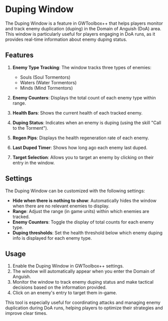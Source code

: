 # Duping Window

The Duping Window is a feature in GWToolbox++ that helps players monitor and track enemy duplication (duping) in the Domain of Anguish (DoA) area. This window is particularly useful for players engaging in DoA runs, as it provides real-time information about enemy duping status.

## Features

1. **Enemy Type Tracking**: The window tracks three types of enemies:
   - Souls (Soul Tormentors)
   - Waters (Water Tormentors)
   - Minds (Mind Tormentors)

2. **Enemy Counters**: Displays the total count of each enemy type within range.

3. **Health Bars**: Shows the current health of each tracked enemy.

4. **Duping Status**: Indicates when an enemy is duping (using the skill "Call to the Torment").

5. **Regen Pips**: Displays the health regeneration rate of each enemy.

6. **Last Duped Timer**: Shows how long ago each enemy last duped.

7. **Target Selection**: Allows you to target an enemy by clicking on their entry in the window.

## Settings

The Duping Window can be customized with the following settings:

- **Hide when there is nothing to show**: Automatically hides the window when there are no relevant enemies to display.
- **Range**: Adjust the range (in game units) within which enemies are tracked.
- **Enemy Counters**: Toggle the display of total counts for each enemy type.
- **Duping thresholds**: Set the health threshold below which enemy duping info is displayed for each enemy type.

## Usage

1. Enable the Duping Window in GWToolbox++ settings.
2. The window will automatically appear when you enter the Domain of Anguish.
3. Monitor the window to track enemy duping status and make tactical decisions based on the information provided.
4. Click on an enemy's entry to target them in-game.

This tool is especially useful for coordinating attacks and managing enemy duplication during DoA runs, helping players to optimize their strategies and improve clear times.
